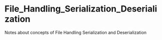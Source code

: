 # File_Handling_Serialization_Deserialization
Notes about concepts of File Handling Serialization and Deserialization
